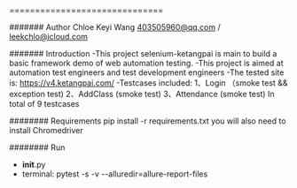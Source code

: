 ==============================


####### Author
Chloe Keyi Wang
403505960@qq.com / leekchlo@icloud.com


####### Introduction
-This project selenium-ketangpai is main to build a basic framework demo of web automation testing.
-This project is aimed at automation test engineers and test development engineers
-The tested site is: https://v4.ketangpai.com/
-Testcases included:
 1、Login （smoke test && exception test)
 2、AddClass (smoke test)
 3、Attendance (smoke test)
In total of 9 testcases


######## Requirements
pip install -r requirements.txt
you will also need to install Chromedriver


######## Run
- __init__.py
- terminal: pytest -s -v --alluredir=allure-report-files

